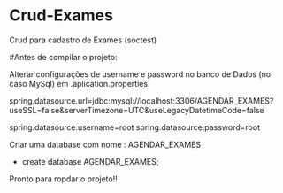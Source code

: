 # Crud-Exames
Crud para cadastro de Exames (soctest)

#Antes de compilar o projeto:

Alterar configurações de username e password no banco de Dados (no caso MySql) em .aplication.properties

spring.datasource.url=jdbc:mysql://localhost:3306/AGENDAR_EXAMES?useSSL=false&serverTimezone=UTC&useLegacyDatetimeCode=false

spring.datasource.username=root
spring.datasource.password=root

Criar uma database com nome : AGENDAR_EXAMES
- create database AGENDAR_EXAMES;

Pronto para ropdar o projeto!!


